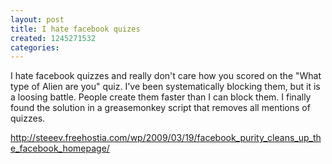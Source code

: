```yaml
---
layout: post
title: I hate facebook quizes
created: 1245271532
categories:
---
```

I hate facebook quizzes and really don't care how you scored on the "What type of Alien are you" quiz.  I've been systematically blocking them, but it is a loosing battle.  People create them faster than I can block them.  I finally found the solution in a greasemonkey script that removes all mentions of quizzes.

http://steeev.freehostia.com/wp/2009/03/19/facebook_purity_cleans_up_the_facebook_homepage/
